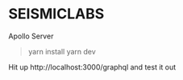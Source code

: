 # SEISMICLABS
Apollo Server 



> yarn install
> yarn dev

Hit up http://localhost:3000/graphql and test it out
